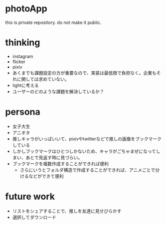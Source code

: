 

# photoApp
this is private repository. do not make it public.

# thinking
- instagram
- flicker
- pixiv
- あくまでも課題設定の方が重要なので、実装は最低限で負担なく。企業もそれに関しては求めていない。
- lightに考える
- ユーザーのどのような課題を解決しているか？

# persona
- 女子大生
- アニオタ
- 推しキャラがいっぱいいて、pixivやtwitterなどで推しの画像をブックマークしている
- しかしブックマークはひとつしかないため、キャラがごちゃまぜになってしまい、あとで見返す時に見づらい。
- ブックマークを複数作成することができれば便利
  - さらにいうとフォルダ構造で作成することができれば、アニメごとで分けるなどができて便利

# future work
- リストをシェアすることで、推しを友達に見せびらかす
- 選択してダウンロード

<!---


# photoApp
this is private repository. do not make it public.

# thinking
- instagram
- flicker
- pixiv
- あくまでも課題設定の方が重要なので、実装は最低限で負担なく。企業もそれに関しては求めていない。

# ペルソナ
- 大学生
- 趣味
  - 料理
  - 古着
  - 地下アイドル
- インスタグラムのユーザーで、趣味それぞれに関するアカウントをフォローしている。
- 普段は左下のおすすめ欄でタイムラインをみている。
- しかし趣味がごちゃまぜの状態になっているため、「料理だけ」や「古着だけ」をみたいケースにおいて不便である。
- だから「料理垢」、「古着垢」みたいな感じで分けたりする。
- そこでtabのようなものを用意することで、瞬時にタイムラインの切り替えができるようにする
- それのブックマーク版を作る。

- ハッシュタグとの差別化
  - 複数のハッシュタグで検索をすることができる
  - 設定として保持するため、いちいち入力する必要がなくなる

# めも
- ハッシュタグでのタブ分け
- ユーザーごとでタブ分け
- これに関してはtwitterにリストっていう機能があったな
